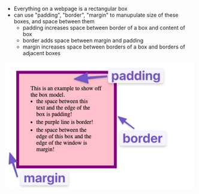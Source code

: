 - Everything on a webpage is a rectangular box
- can use "padding", "border", "margin" to manupulate size of these boxes, and space between them
    - padding increases space between border of a box and content of box
    - border adds space between margin and padding
    - margin increases space between borders of a box and borders of adjacent boxes

![img](./box%20model.png)
